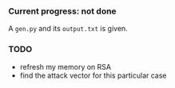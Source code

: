 ### Current progress: not done

A `gen.py` and its `output.txt` is given.

### TODO
- refresh my memory on RSA
- find the attack vector for this particular case